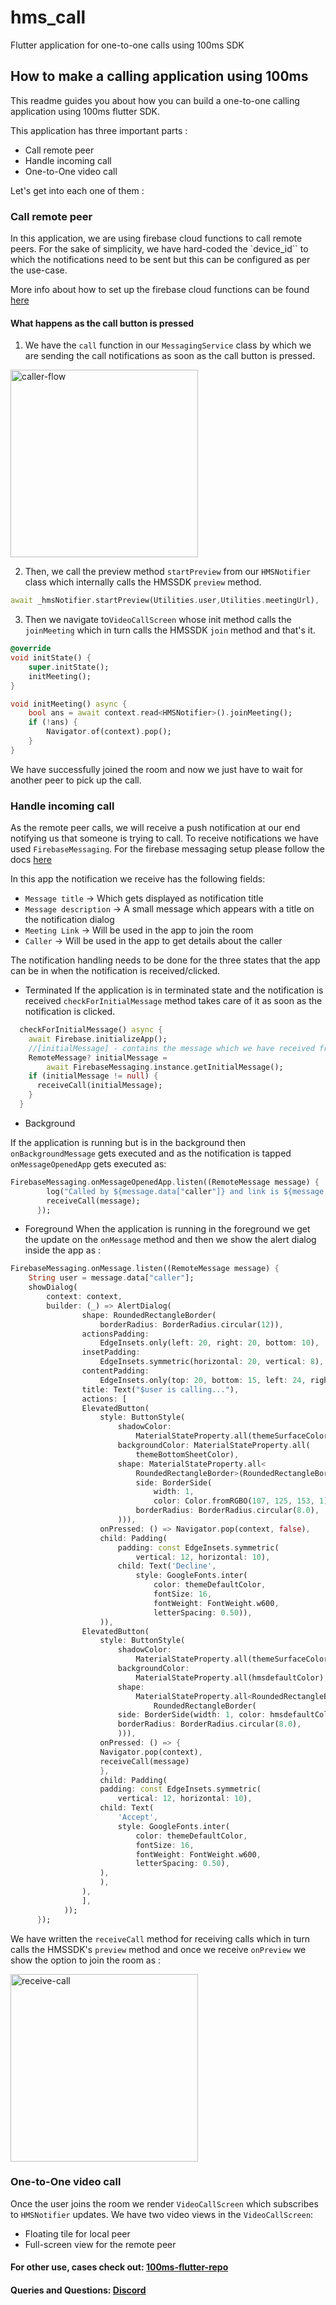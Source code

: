 # hms_call

Flutter application for one-to-one calls using 100ms SDK

## How to make a calling application using 100ms

This readme guides you about how you can build a one-to-one calling application using 100ms flutter SDK.

This application has three important parts :

- Call remote peer
- Handle incoming call
- One-to-One video call

Let's get into each one of them : 

### Call remote peer

In this application, we are using firebase cloud functions to call remote peers. For the sake of simplicity, we have hard-coded the `device_id`` to which the notifications need to be sent but this can be configured as per the use-case.


More info about how to set up the firebase cloud functions can be found [here](https://levelup.gitconnected.com/send-push-notifications-from-a-flutter-app-to-devices-with-firebase-9c84ce58fe30)

#### What happens as the call button is pressed 
1. We have the `call` function in our `MessagingService` class by which we are sending the call notifications
as soon as the call button is pressed.

<p>
<img src="https://github.com/Decoder07/demo-app-one-to-one/blob/Fast-preview-join/assets/caller_flow.png" title="caller-flow" float=center height=300>
</p>

2. Then, we call the preview method `startPreview` from our `HMSNotifier` class which internally calls the HMSSDK `preview` method.

```dart
await _hmsNotifier.startPreview(Utilities.user,Utilities.meetingUrl),
```

3. Then we navigate to`VideoCallScreen` whose init method calls the `joinMeeting` which in turn calls the HMSSDK `join` method 
and that's it. 

```dart
@override
void initState() {
    super.initState();
    initMeeting();
}

void initMeeting() async {
    bool ans = await context.read<HMSNotifier>().joinMeeting();
    if (!ans) {
        Navigator.of(context).pop();
    }
}
```

We have successfully joined the room and now we just have to wait for another peer to pick up the call.

### Handle incoming call

As the remote peer calls, we will receive a push notification at our end notifying us that someone is trying to call.
To receive notifications we have used `FirebaseMessaging`.
For the firebase messaging setup please follow the docs [here](https://blog.logrocket.com/add-flutter-push-notifications-firebase-cloud-messaging/)

In this app the notification we receive has the following fields:

- `Message title` -> Which gets displayed as notification title
- `Message description` -> A small message which appears with a title on the notification dialog
- `Meeting Link` -> Will be used in the app to join the room
- `Caller` -> Will be used in the app to get details about the caller

The notification handling needs to be done for the three states that the app can be in when the notification is received/clicked.

- Terminated
If the application is in terminated state and the notification is received `checkForInitialMessage` method takes care of it as soon as the notification is clicked.

```dart
  checkForInitialMessage() async {
    await Firebase.initializeApp();
    //[initialMessage] - contains the message which we have received from notification
    RemoteMessage? initialMessage =
        await FirebaseMessaging.instance.getInitialMessage();
    if (initialMessage != null) {
      receiveCall(initialMessage);
    }
  } 
```

- Background 

If the application is running but is in the background then `onBackgroundMessage` gets executed and as the notification is tapped `onMessageOpenedApp` gets executed as:

```dart
FirebaseMessaging.onMessageOpenedApp.listen((RemoteMessage message) {
        log("Called by ${message.data["caller"]} and link is ${message.data["link"]}");
        receiveCall(message);
      });
```

- Foreground
When the application is running in the foreground we get the update on the `onMessage` method and then we show the alert dialog inside the app as :

```dart
FirebaseMessaging.onMessage.listen((RemoteMessage message) {
    String user = message.data["caller"];
    showDialog(
        context: context,
        builder: (_) => AlertDialog(
                shape: RoundedRectangleBorder(
                    borderRadius: BorderRadius.circular(12)),
                actionsPadding:
                    EdgeInsets.only(left: 20, right: 20, bottom: 10),
                insetPadding:
                    EdgeInsets.symmetric(horizontal: 20, vertical: 8),
                contentPadding:
                    EdgeInsets.only(top: 20, bottom: 15, left: 24, right: 24),
                title: Text("$user is calling..."),
                actions: [
                ElevatedButton(
                    style: ButtonStyle(
                        shadowColor:
                            MaterialStateProperty.all(themeSurfaceColor),
                        backgroundColor: MaterialStateProperty.all(
                            themeBottomSheetColor),
                        shape: MaterialStateProperty.all<
                            RoundedRectangleBorder>(RoundedRectangleBorder(
                            side: BorderSide(
                                width: 1,
                                color: Color.fromRGBO(107, 125, 153, 1)),
                            borderRadius: BorderRadius.circular(8.0),
                        ))),
                    onPressed: () => Navigator.pop(context, false),
                    child: Padding(
                        padding: const EdgeInsets.symmetric(
                            vertical: 12, horizontal: 10),
                        child: Text('Decline',
                            style: GoogleFonts.inter(
                                color: themeDefaultColor,
                                fontSize: 16,
                                fontWeight: FontWeight.w600,
                                letterSpacing: 0.50)),
                    )),
                ElevatedButton(
                    style: ButtonStyle(
                        shadowColor:
                            MaterialStateProperty.all(themeSurfaceColor),
                        backgroundColor:
                            MaterialStateProperty.all(hmsdefaultColor),
                        shape:
                            MaterialStateProperty.all<RoundedRectangleBorder>(
                                RoundedRectangleBorder(
                        side: BorderSide(width: 1, color: hmsdefaultColor),
                        borderRadius: BorderRadius.circular(8.0),
                        ))),
                    onPressed: () => {
                    Navigator.pop(context),
                    receiveCall(message)
                    },
                    child: Padding(
                    padding: const EdgeInsets.symmetric(
                        vertical: 12, horizontal: 10),
                    child: Text(
                        'Accept',
                        style: GoogleFonts.inter(
                            color: themeDefaultColor,
                            fontSize: 16,
                            fontWeight: FontWeight.w600,
                            letterSpacing: 0.50),
                    ),
                    ),
                ),
                ],
            ));
      });
```

We have written the `receiveCall` method for receiving calls which in turn calls the HMSSDK's `preview` method and once we receive `onPreview` we show the option to join the room as :

<p>
<img src="https://github.com/Decoder07/demo-app-one-to-one/blob/Fast-preview-join/assets/receive_call.png" title="receive-call" float=center height=300>
</p>

### One-to-One video call

Once the user joins the room we render `VideoCallScreen` which subscribes to `HMSNotifier` updates.
We have two video views in the `VideoCallScreen`:

- Floating tile for local peer
- Full-screen view for the remote peer


#### For other use, cases check out: [100ms-flutter-repo](https://github.com/100mslive/100ms-flutter)

#### Queries and Questions: [Discord](https://discord.gg/XCtqR5Xj)
